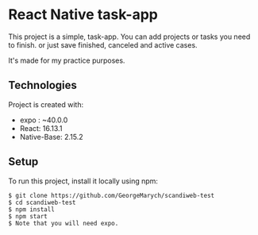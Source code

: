 # React Native task-app

This project is a simple, task-app.
You can add projects or tasks you need to finish.
or just save finished, canceled and active cases.

It's made for my practice purposes.

	
## Technologies
Project is created with:
* expo : ~40.0.0
* React: 16.13.1
* Native-Base: 2.15.2
	
## Setup
To run this project, install it locally using npm:

```
$ git clone https://github.com/GeorgeMarych/scandiweb-test
$ cd scandiweb-test
$ npm install
$ npm start
$ Note that you will need expo.
```
